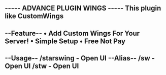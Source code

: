 ----- ADVANCE PLUGIN WINGS -----
This plugin like CustomWings
--------------------------------
--Feature--
• Add Custom Wings For Your Server!
• Simple Setup
• Free Not Pay
--------------------------------
--Usage--
/starswing - Open UI
--Alias--
/sw - Open UI
/stw - Open UI
--------------------------------
